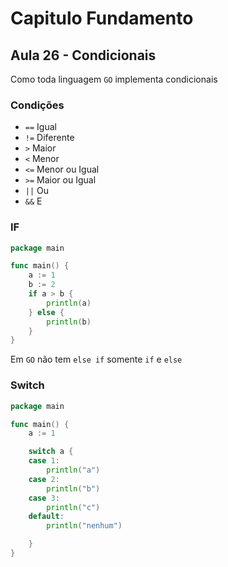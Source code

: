# Capitulo Fundamento
## Aula 26 - Condicionais

Como toda linguagem `GO` implementa condicionais

### Condições
- `==` Igual
- `!=` Diferente
- `>` Maior
- `<` Menor
- `<=` Menor ou Igual
- `>=` Maior ou Igual
- `||` Ou
- `&&` E

### IF
```go
package main

func main() {
	a := 1
	b := 2
	if a > b {
		println(a)
	} else {
		println(b)
	}
}
````
Em `GO` não tem `else if` somente `if` e `else`

### Switch

```go
package main

func main() {
	a := 1

	switch a {
	case 1:
		println("a")
	case 2:
		println("b")
	case 3:
		println("c")
	default:
		println("nenhum")

	}
}
```